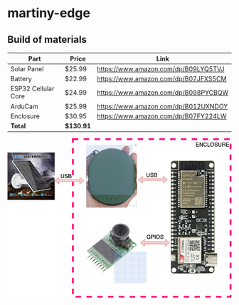 # martiny-edge



## Build of materials

| Part   |  Price  |  Link  |
|---|---|---|
| Solar Panel  | $25.99  | https://www.amazon.com/dp/B09LYQ5TVJ  |
| Battery |  $22.99 |  https://www.amazon.com/dp/B07JFXS5CM  |
| ESP32 Cellular Core  | $24.99  | https://www.amazon.com/dp/B098PYCBQW  |
| ArduCam  | $25.99  |  https://www.amazon.com/dp/B012UXNDOY |
| Enclosure | $30.95 | https://www.amazon.com/dp/B07FY224LW |
| <b>Total<b> | <b>$130.91</b> | |
  
  
  <img src='bom.png'>


